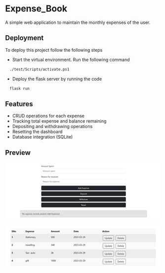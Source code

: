 # Expense_Book
A simple web application to maintain the monthly expenses of the user.

## Deployment

To deploy this project follow the following steps

* Start the virtual environment. Run the following command
```bash
  ./test/Scripts/activate.ps1
```
* Deploy the flask server by running the code
```bash
  flask run
```

## Features

- CRUD operations for each expense
- Tracking total expense and balance remaining
- Depositing and withdrawing operations
- Resetting the dashboard
- Database integration (SQLite)

## Preview

![preview_image_one](/preview_screen/Screenshot.png)

![preview_image_two](/preview_screen/Screenshot2.png)


